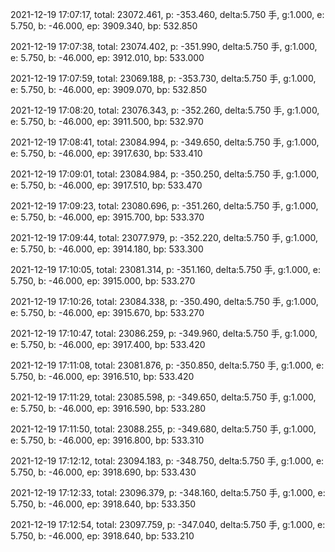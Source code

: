 2021-12-19 17:07:17, total: 23072.461, p: -353.460, delta:5.750 手, g:1.000, e: 5.750, b: -46.000, ep: 3909.340, bp: 532.850

2021-12-19 17:07:38, total: 23074.402, p: -351.990, delta:5.750 手, g:1.000, e: 5.750, b: -46.000, ep: 3912.010, bp: 533.000

2021-12-19 17:07:59, total: 23069.188, p: -353.730, delta:5.750 手, g:1.000, e: 5.750, b: -46.000, ep: 3909.070, bp: 532.850

2021-12-19 17:08:20, total: 23076.343, p: -352.260, delta:5.750 手, g:1.000, e: 5.750, b: -46.000, ep: 3911.500, bp: 532.970

2021-12-19 17:08:41, total: 23084.994, p: -349.650, delta:5.750 手, g:1.000, e: 5.750, b: -46.000, ep: 3917.630, bp: 533.410

2021-12-19 17:09:01, total: 23084.984, p: -350.250, delta:5.750 手, g:1.000, e: 5.750, b: -46.000, ep: 3917.510, bp: 533.470

2021-12-19 17:09:23, total: 23080.696, p: -351.260, delta:5.750 手, g:1.000, e: 5.750, b: -46.000, ep: 3915.700, bp: 533.370

2021-12-19 17:09:44, total: 23077.979, p: -352.220, delta:5.750 手, g:1.000, e: 5.750, b: -46.000, ep: 3914.180, bp: 533.300

2021-12-19 17:10:05, total: 23081.314, p: -351.160, delta:5.750 手, g:1.000, e: 5.750, b: -46.000, ep: 3915.000, bp: 533.270

2021-12-19 17:10:26, total: 23084.338, p: -350.490, delta:5.750 手, g:1.000, e: 5.750, b: -46.000, ep: 3915.670, bp: 533.270

2021-12-19 17:10:47, total: 23086.259, p: -349.960, delta:5.750 手, g:1.000, e: 5.750, b: -46.000, ep: 3917.400, bp: 533.420

2021-12-19 17:11:08, total: 23081.876, p: -350.850, delta:5.750 手, g:1.000, e: 5.750, b: -46.000, ep: 3916.510, bp: 533.420

2021-12-19 17:11:29, total: 23085.598, p: -349.650, delta:5.750 手, g:1.000, e: 5.750, b: -46.000, ep: 3916.590, bp: 533.280

2021-12-19 17:11:50, total: 23088.255, p: -349.680, delta:5.750 手, g:1.000, e: 5.750, b: -46.000, ep: 3916.800, bp: 533.310

2021-12-19 17:12:12, total: 23094.183, p: -348.750, delta:5.750 手, g:1.000, e: 5.750, b: -46.000, ep: 3918.690, bp: 533.430

2021-12-19 17:12:33, total: 23096.379, p: -348.160, delta:5.750 手, g:1.000, e: 5.750, b: -46.000, ep: 3918.640, bp: 533.350

2021-12-19 17:12:54, total: 23097.759, p: -347.040, delta:5.750 手, g:1.000, e: 5.750, b: -46.000, ep: 3918.640, bp: 533.210